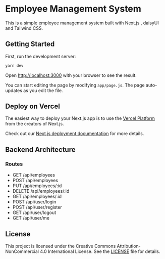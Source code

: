 # Employee Management System

This is a simple employee management system built with Next.js , daisyUI and Tailwind CSS.

## Getting Started

First, run the development server:

```bash
yarn dev
```

Open [http://localhost:3000](http://localhost:3000) with your browser to see the result.

You can start editing the page by modifying `app/page.js`. The page auto-updates as you edit the file.

## Deploy on Vercel

The easiest way to deploy your Next.js app is to use the [Vercel Platform](https://vercel.com/new?utm_medium=default-template&filter=next.js&utm_source=create-next-app&utm_campaign=create-next-app-readme) from the creators of Next.js.

Check out our [Next.js deployment documentation](https://nextjs.org/docs/deployment) for more details.

## Backend Architecture

### Routes

- GET /api/employees
- POST /api/employees
- PUT /api/employees/:id
- DELETE /api/employees/:id
- GET /api/employees/:id
- POST /api/user/login
- POST /api/user/register
- GET /api/user/logout
- GET /api/user/me

## License

This project is licensed under the Creative Commons Attribution-NonCommercial 4.0 International License. See the [LICENSE](./LICENSE) file for details.
